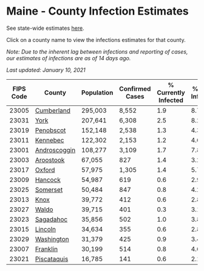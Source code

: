 # Maine - County Infection Estimates

See state-wide estimates [here](/infections/us-me).

Click on a county name to view the infections estimates for that county.

*Note: Due to the inherent lag between infections and reporting of cases, our estimates of infections are as of 14 days ago.*

*Last updated: January 10, 2021*

|   FIPS Code |                       County |   Population |   Confirmed Cases |   % Currently Infected |   % Total Infected |
|-------------|------------------------------|--------------|-------------------|------------------------|--------------------|
|       23005 |     [Cumberland](cumberland) |      295,003 |             8,552 |                    1.9 |                8.7 |
|       23031 |                 [York](york) |      207,641 |             6,308 |                    2.5 |                8.2 |
|       23019 |       [Penobscot](penobscot) |      152,148 |             2,538 |                    1.3 |                4.3 |
|       23011 |         [Kennebec](kennebec) |      122,302 |             2,153 |                    1.2 |                4.6 |
|       23001 | [Androscoggin](androscoggin) |      108,277 |             3,109 |                    1.7 |                7.8 |
|       23003 |       [Aroostook](aroostook) |       67,055 |               827 |                    1.4 |                3.2 |
|       23017 |             [Oxford](oxford) |       57,975 |             1,305 |                    1.4 |                5.7 |
|       23009 |           [Hancock](hancock) |       54,987 |               619 |                    0.6 |                2.9 |
|       23025 |         [Somerset](somerset) |       50,484 |               847 |                    0.8 |                4.2 |
|       23013 |                 [Knox](knox) |       39,772 |               412 |                    0.6 |                2.8 |
|       23027 |               [Waldo](waldo) |       39,715 |               401 |                    0.3 |                3.1 |
|       23023 |       [Sagadahoc](sagadahoc) |       35,856 |               502 |                    1.0 |                3.8 |
|       23015 |           [Lincoln](lincoln) |       34,634 |               355 |                    0.6 |                2.8 |
|       23029 |     [Washington](washington) |       31,379 |               425 |                    0.9 |                3.4 |
|       23007 |         [Franklin](franklin) |       30,199 |               514 |                    0.8 |                4.6 |
|       23021 |   [Piscataquis](piscataquis) |       16,785 |               141 |                    0.6 |                2.1 |